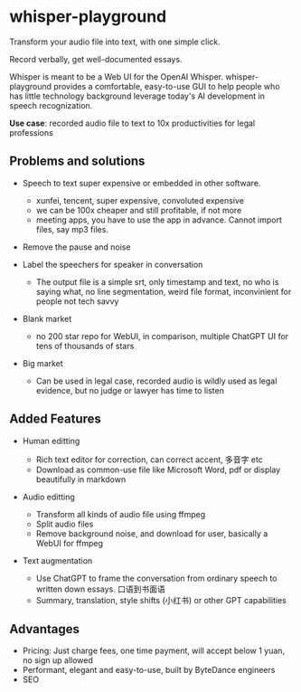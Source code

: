 # whisper-playground

Transform your audio file into text, with one simple click.

Record verbally, get well-documented essays.

Whisper is meant to be a Web UI for the OpenAI Whisper. whisper-playground provides a comfortable, easy-to-use GUI to help people who has little technology background leverage today's AI development in speech recognization.

**Use case**: recorded audio file to text to 10x productivities for legal professions

## Problems and solutions

- Speech to text super expensive or embedded in other software.
    - xunfei, tencent, super expensive, convoluted expensive
    - we can be 100x cheaper and still profitable, if not more
    - meeting apps, you have to use the app in advance. Cannot import files, say mp3 files.

- Remove the pause and noise

- Label the speechers for speaker in conversation
    - The output file is a simple srt, only timestamp and text, no who is saying what, no line segmentation, weird file format, inconvinient for people not tech savvy

- Blank market
    - no 200 star repo for WebUI, in comparison, multiple ChatGPT UI for tens of thousands of stars

- Big market
    - Can be used in legal case, recorded audio is wildly used as legal evidence, but no judge or lawyer has time to listen

## Added Features

- Human editting
    - Rich text editor for correction, can correct accent, 多音字 etc
    - Download as common-use file like Microsoft Word, pdf or display beautifully in markdown

- Audio editting
    - Transform all kinds of audio file using ffmpeg
    - Split audio files
    - Remove background noise, and download for user, basically a WebUI for ffmpeg

- Text augmentation
    - Use ChatGPT to frame the conversation from ordinary speech to written down essays. 口语到书面语 
    - Summary, translation, style shifts (小红书) or other GPT capabilities

## Advantages

- Pricing: Just charge fees, one time payment, will accept below 1 yuan, no sign up allowed
- Performant, elegant and easy-to-use, built by ByteDance engineers
- SEO 

